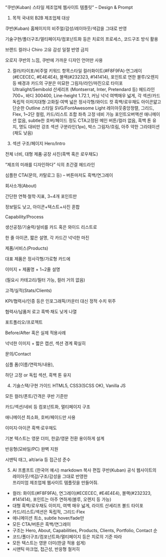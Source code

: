“쿠반(Kuban) 스타일 제조업체 웹사이트 템플릿” – Design & Prompt
1. 목적
국내외 B2B 제조업체 대상

쿠반(Kuban) 홈페이지의 비주얼/감성/레이아웃/색감을 그대로 반영

기술구현/폴더구조/멀티페이지/컴포넌트화 등은 치로의 프로세스, 코드구조 방식 활용

브랜드 컬러나 Chiro 고유 감성 일절 반영 금지

오로지 쿠반의 느낌, 쿠반에 가까운 디자인 언어만 사용

2. 컬러/타이포/비주얼 키워드
항목스타일
컬러화이트(#F8F9FA)·연그레이(#ECECEC, #E4E4E4), 블랙(#232323, #141414), 포인트로 연한 블루/오렌지 등
배경과 카드의 구분은 미묘한 그림자/라인/마진으로
타이포Ultralight/Semibold 산세리프 (Montserrat, Inter, Pretendard 등)
헤드라인 700+, 바디 300400, Line-height 1.72.1, 커닝 넉넉
여백매우 넓게, 각 섹션/카드 독립적
이미지대형·고화질·여백 넓은 정사각형/와이드 컷
흑백/로우채도
아이콘얇고 단순한 Outline 스타일
SVG/FontAwesome Light
레이아웃중앙정렬, 그리드, Flex, 1~2단 컬럼, 카드/리스트 조합
좌측 고정 네비 가능
포인트오버액션 애니메이션 없음, subtle한 호버/페이드 정도
CTA고정된 메인 버튼/컬러 없음, 흑백 톤 유지, 명도 대비만 강조
섹션 구분라인(1px), 박스 그림자/흐림, 아주 약한 그라데이션(채도 낮음)

3. 섹션 구조/페이지
Hero/Intro

전체 너비, 대형 제품·공장 사진(흑백 혹은 로우채도)

“제조의 미래를 디자인하다” 식의 초간결 헤드라인

심플한 CTA(문의, 카탈로그 등) – 버튼마저도 흑백/연그레이

회사소개(About)

간단한 연혁·철학·지표, 3~4개 포인트만

정보밀도 낮고, 아이콘+텍스트+사진 혼합

Capability/Process

생산공정/기술력/설비를 카드 혹은 와이드 리스트로

한 줄 아이콘, 짧은 설명, 각 카드간 넉넉한 마진

제품/서비스(Products)

대표 제품은 정사각형/가로형 카드에

이미지 + 제품명 + 1~2줄 설명

(필요시 카테고리/필터 가능, 컬러 거의 없음)

고객/실적(Stats/Clients)

KPI/협력사/인증 등은 인포그래픽/카운터 대신 정적 수치 위주

협력사/납품처 로고 흑백·채도 낮게 나열

포트폴리오/프로젝트

Before/After 혹은 실제 적용사례

넉넉한 이미지 + 짧은 캡션, 섹션 경계 확실히

문의/Contact

심플 폼(이름/연락처/내용),

하단 고정 or 독립 섹션, 흑백 톤 유지

4. 기술스택/구현 가이드
HTML5, CSS3(SCSS OK), Vanilla JS

모든 컬러/폰트/간격은 쿠반 기준만

카드/섹션/네비 등 컴포넌트화, 멀티페이지 구조

애니메이션 최소화, 호버/페이드만 사용

이미지·아이콘 흑백·로우채도

기본 텍스트는 영문 더미, 한글/영문 전환 용이하게 설계

반응형(모바일/PC) 완벽 지원

시맨틱 태그, alt/aria 등 접근성 준수

5. AI 프롬프트 (한국어 예시)
markdown
복사
편집
쿠반(Kuban) 공식 웹사이트의 레이아웃/색감/구조/감성을 그대로 반영한  
프리미엄 제조업체 웹사이트 템플릿을 만들어줘.

- 컬러: 화이트(#F8F9FA), 연그레이(#ECECEC, #E4E4E4), 블랙(#232323, #141414), 포인트는 아주 연하게(블루, 오렌지 등 가능)  
- 대형 흑백/로우채도 이미지, 여백 매우 넓게, 라이트 산세리프 볼드 타이포  
- 카드/리스트/섹션은 독립적, 그리드·Flex  
- 애니메이션 최소, subtle hover/fade만  
- 모든 CTA/버튼은 흑백/연그레이  
- 구조는 Hero, About, Capabilities, Products, Clients, Portfolio, Contact 순  
- 코드/폴더구조/컴포넌트화/멀티페이지 등은 치로의 기준 따라  
- 모든 텍스트는 영문 더미(한글 적용 쉽게)  
- 시맨틱 마크업, 접근성, 반응형 철저히